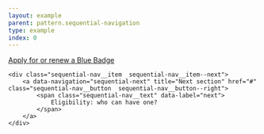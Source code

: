 ```yaml
---
layout: example
parent: pattern.sequential-navigation
type: example
index: 0
---
```


<nav class="sequential-nav" aria-label="Article navigation">
    <div class="sequential-nav__item  sequential-nav__item--prev">
        <a data-navigation="sequential-previous" title="Previous section" href="#" class="sequential-nav__button  sequential-nav__button--left">
            <span class="sequential-nav__text" data-label="previous">
                Apply for or renew a Blue Badge
            </span>
        </a>
    </div>

    <div class="sequential-nav__item  sequential-nav__item--next">
        <a data-navigation="sequential-next" title="Next section" href="#" class="sequential-nav__button  sequential-nav__button--right">
            <span class="sequential-nav__text" data-label="next">
                Eligibility: who can have one?
            </span>
        </a>
    </div>
</nav>
